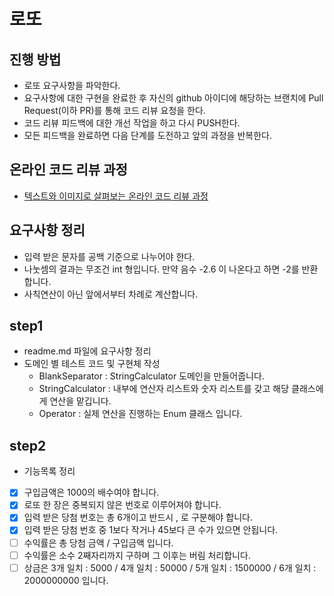 # 로또
## 진행 방법
* 로또 요구사항을 파악한다.
* 요구사항에 대한 구현을 완료한 후 자신의 github 아이디에 해당하는 브랜치에 Pull Request(이하 PR)를 통해 코드 리뷰 요청을 한다.
* 코드 리뷰 피드백에 대한 개선 작업을 하고 다시 PUSH한다.
* 모든 피드백을 완료하면 다음 단계를 도전하고 앞의 과정을 반복한다.

## 온라인 코드 리뷰 과정
* [텍스트와 이미지로 살펴보는 온라인 코드 리뷰 과정](https://github.com/next-step/nextstep-docs/tree/master/codereview)

## 요구사항 정리
* 입력 받은 문자를 공백 기준으로 나누어야 한다.
* 나눗셈의 결과는 무조건 int 형입니다. 만약 음수 -2.6 이 나온다고 하면 -2를 반환합니다.
* 사칙연산이 아닌 앞에서부터 차례로 계산합니다.

## step1
* readme.md 파일에 요구사항 정리
* 도메인 별 테스트 코드 및 구현체 작성
  * BlankSeparator : StringCalculator 도메인을 만들어줍니다.
  * StringCalculator : 내부에 연산자 리스트와 숫자 리스트를 갖고 해당 클래스에게 연산을 맡깁니다.
  * Operator : 실제 연산을 진행하는 Enum 클래스 입니다.

## step2
* 기능목록 정리
- [x] 구입금액은 1000의 배수여야 합니다.
- [x] 로또 한 장은 중복되지 않은 번호로 이루어져야 합니다.
- [x] 입력 받은 당첨 번호는 총 6개이고 반드시 , 로 구분해야 합니다.
- [x] 입력 받은 당첨 번호 중 1보다 작거나 45보다 큰 수가 있으면 안됩니다.
- [ ] 수익률은 총 당첨 금액 / 구입금액 입니다.
- [ ] 수익률은 소수 2째자리까지 구하며 그 이후는 버림 처리합니다.
- [ ] 상금은 3개 일치 : 5000 / 4개 일치 : 50000 / 5개 일치 : 1500000 / 6개 일치 : 2000000000 입니다.
